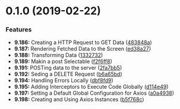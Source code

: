 # 0.1.0 (2019-02-22)


### Features

* **9.186:** Creating a HTTP Request to GET Data ([483848a](https://github.com/PedroBarata/react-http-requests/commit/483848a))
* **9.187:** Rendering Fetched Data to the Screen ([ed38a27](https://github.com/PedroBarata/react-http-requests/commit/ed38a27))
* **9.188:** Transforming Data ([1332732](https://github.com/PedroBarata/react-http-requests/commit/1332732))
* **9.189:** Makin a post Selectable ([f2f6ff8](https://github.com/PedroBarata/react-http-requests/commit/f2f6ff8))
* **9.191:** POSTing data to the server ([2fa7bb5](https://github.com/PedroBarata/react-http-requests/commit/2fa7bb5))
* **9.192:** Seding a DELETE Request ([b6a65bd](https://github.com/PedroBarata/react-http-requests/commit/b6a65bd))
* **9.194:** Handling Errors Locally ([dbf8fd9](https://github.com/PedroBarata/react-http-requests/commit/dbf8fd9))
* **9.195:** Adding Interceptors to Execute Code Globally ([d114e49](https://github.com/PedroBarata/react-http-requests/commit/d114e49))
* **9.197:** Setting a Default Global Configuration for Axios ([a0a4938](https://github.com/PedroBarata/react-http-requests/commit/a0a4938))
* **9.198:** Creating and Using Axios Instances ([b5f768c](https://github.com/PedroBarata/react-http-requests/commit/b5f768c))




